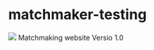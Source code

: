 # matchmaker-testing
![](https://img.shields.io/badge/python-3-brightgreen.svg) 
Matchmaking website Versio 1.0

